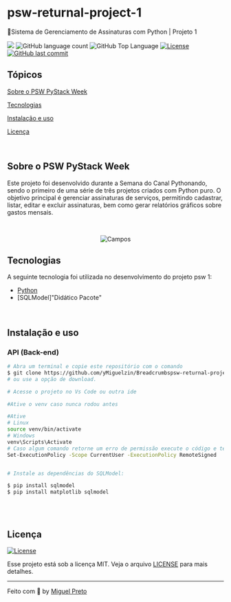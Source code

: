 # psw-returnal-project-1
🚀Sistema de Gerenciamento de Assinaturas com Python | Projeto 1
<p>
  <img src="https://img.shields.io/badge/made%20by-MIGUEL%20PRETO-04D361?style=flat-square">
  <img alt="GitHub language count" src="https://img.shields.io/github/languages/count/yMiguelzin/psw-returnal-project-1?color=04D361&style=flat-square">
  <img alt="GitHub Top Language" src="https://img.shields.io/github/languages/top/yMiguelzin/psw-returnal-project-1?color=04D361&style=flat-square">
  <a href="https://opensource.org/licenses/MIT">
    <img alt="License" src="https://img.shields.io/badge/license-MIT-04D361?style=flat-square">
  </a>
  <a href="https://github.com/yMiguelzin/psw-returnal-project-1/commits/master">
    <img alt="GitHub last commit" src="https://img.shields.io/github/last-commit/yMiguelzin/psw-returnal-project-?color=04D361&style=flat-square">
  </a>
</p>

## Tópicos 

[Sobre o PSW PyStack Week](#sobre-o-psw-pystack-week)

[Tecnologias](#tecnologias)

[Instalação e uso](#instalação-e-uso)

[Licença](#licença)

<br>

## Sobre o PSW PyStack Week

Este projeto foi desenvolvido durante a Semana do Canal Pythonando, sendo o primeiro de uma série de três projetos criados com Python puro. O objetivo principal é gerenciar assinaturas de serviços, permitindo cadastrar, listar, editar e excluir assinaturas, bem como gerar relatórios gráficos sobre gastos mensais.

<br>

<p align="center">
  <img src=".github/psw1.png" alt="Campos">
</p>

## Tecnologias

A seguinte tecnologia foi utilizada no desenvolvimento do projeto psw 1:

- [Python](https://www.python.org/)
- [SQLModel]"Didático Pacote"

<br>

## Instalação e uso

### API (Back-end)

```bash
# Abra um terminal e copie este repositório com o comando
$ git clone https://github.com/yMiguelzin/Breadcrumbspsw-returnal-project-1.git
# ou use a opção de download.

# Acesse o projeto no Vs Code ou outra ide 

#Ative o venv caso nunca rodou antes

#Ative
# Linux
source venv/bin/activate
# Windows
venv\Scripts\Activate
# Caso algum comando retorne um erro de permissão execute o código e tente novamente:
Set-ExecutionPolicy -Scope CurrentUser -ExecutionPolicy RemoteSigned


# Instale as dependências do SQLModel:

$ pip install sqlmodel
$ pip install matplotlib sqlmodel

```

<br>

<br>

## Licença
<a href="https://opensource.org/licenses/MIT">
    <img alt="License" src="https://img.shields.io/badge/license-MIT-04D361?style=flat-square">
</a>

<br>

Esse projeto está sob a licença MIT. Veja o arquivo [LICENSE](/LICENSE) para mais detalhes.

---

Feito com :purple_heart: by [Miguel Preto](https://github.com/yMiguelzin)
